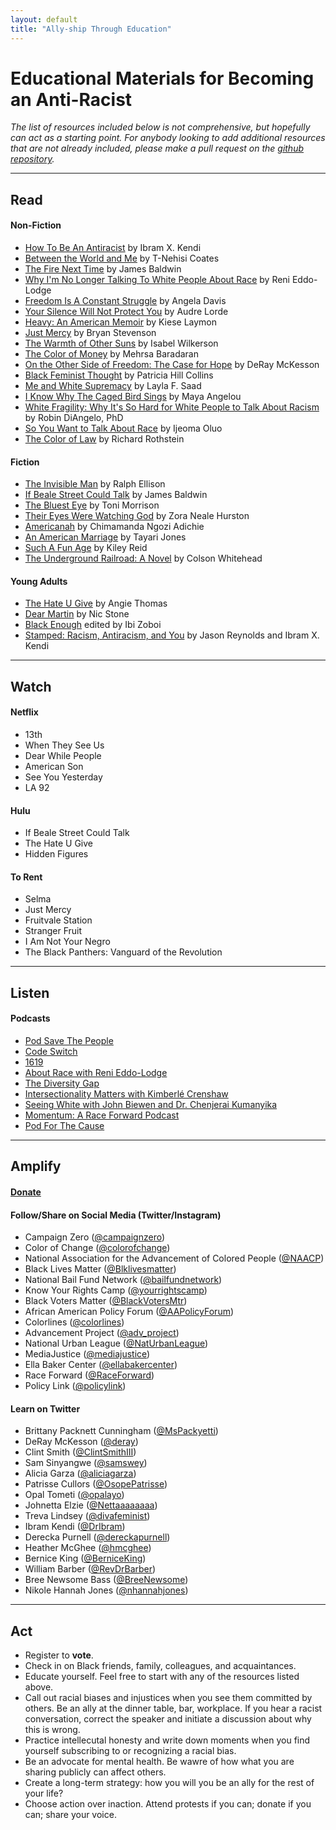 ```yaml
---
layout: default
title: "Ally-ship Through Education"
---
```


# Educational Materials for Becoming an Anti-Racist

*The list of resources included below is not comprehensive, but hopefully can act as a starting point. For anybody looking to add additional resources that are not already included, please make a pull request on the [github repository](https://github.com/wa-hans/becoming-an-ally.github.io).*

___

## Read

#### Non-Fiction

* <a href="https://www.ibramxkendi.com/how-to-be-an-antiracist-1">How To Be An Antiracist</a> by Ibram X. Kendi
* <a href="https://ta-nehisicoates.com/books/between-the-world-and-me/">Between the World and Me</a> by T-Nehisi Coates
* <a href="https://www.amazon.com/Fire-Next-Time-James-Baldwin/dp/067974472X">The Fire Next Time</a> by James Baldwin
* <a href="https://www.amazon.com/Longer-Talking-White-People-About-ebook/dp/B06WWPX2YF">Why I'm No Longer Talking To White People About Race</a> by Reni Eddo-Lodge
* <a href="https://www.akpress.org/freedom-is-a-constant-struggle.html">Freedom Is A Constant Struggle</a> by Angela Davis
* <a href="https://www.amazon.com/Your-Silence-Will-Not-Protect/dp/0995716226">Your Silence Will Not Protect You</a> by Audre Lorde
* <a href="https://www.kieselaymon.com/heavy">Heavy: An American Memoir</a> by Kiese Laymon
* <a href="https://justmercy.eji.org/responsive/#book">Just Mercy</a> by Bryan Stevenson
* <a href="http://isabelwilkerson.com/">The Warmth of Other Suns</a> by Isabel Wilkerson
* <a href="https://www.amazon.com/Color-Money-Black-Racial-Wealth/dp/0674970950">The Color of Money</a> by Mehrsa Baradaran
* <a href="https://www.amazon.com/Other-Side-Freedom-Case-Hope/dp/0525560327">On the Other Side of Freedom: The Case for Hope</a> by DeRay McKesson
* <a href="https://www.amazon.com/Black-Feminist-Thought-Consciousness-Empowerment/dp/0415964725">Black Feminist Thought</a> by Patricia Hill Collins
* <a href="https://www.meandwhitesupremacybook.com/">Me and White Supremacy</a> by Layla F. Saad
* <a href="https://www.amazon.com/Know-Why-Caged-Bird-Sings/dp/0345514408">I Know Why The Caged Bird Sings</a> by Maya Angelou
* <a href="https://robindiangelo.com/publications/">White Fragility: Why It's So Hard for White People to Talk About Racism</a> by Robin DiAngelo, PhD
* <a href="https://www.amazon.com/You-Want-Talk-About-Race/dp/1580056776">So You Want to Talk About Race</a> by Ijeoma Oluo
* <a href="https://www.epi.org/publication/the-color-of-law-a-forgotten-history-of-how-our-government-segregated-america/">The Color of Law</a> by Richard Rothstein

#### Fiction

* <a href="https://www.amazon.com/Invisible-Man-Ralph-Ellison/dp/0679732764">The Invisible Man</a> by Ralph Ellison
* <a href="https://www.amazon.com/If-Beale-Street-Could-Talk/dp/0307275930">If Beale Street Could Talk</a> by James Baldwin
* <a href="https://www.amazon.com/Bluest-Eye-Vintage-International/dp/0307278441">The Bluest Eye</a> by Toni Morrison
* <a href="https://www.zoranealehurston.com/books/their-eyes-were-watching-god/">Their Eyes Were Watching God</a> by Zora Neale Hurston
* <a href="https://www.chimamanda.com/book/americanah/">Americanah</a> by Chimamanda Ngozi Adichie
* <a href="http://www.tayarijones.com/books/an-american-marriage/">An American Marriage</a> by Tayari Jones
* <a href="https://www.amazon.com/Such-Fun-Age-Kiley-Reid/dp/052554190X">Such A Fun Age</a> by Kiley Reid
* <a href="https://www.nationalbook.org/books/the-underground-railroad/">The Underground Railroad: A Novel</a> by Colson Whitehead

#### Young Adults

* <a href="https://angiethomas.com/the-hate-u-give">The Hate U Give</a> by Angie Thomas
* <a href="https://www.getunderlined.com/books/534050/dear-martin-by-nic-stone/">Dear Martin</a> by Nic Stone
* <a href="http://ibizoboi.net/books/black-enough">Black Enough</a> edited by Ibi Zoboi
* <a href="https://www.lbyr.com/titles/jason-reynolds/stamped-racism-antiracism-and-you/9780316453707/">Stamped: Racism, Antiracism, and You</a> by Jason Reynolds and Ibram X. Kendi

___

## Watch

#### Netflix

* 13th
* When They See Us
* Dear While People
* American Son
* See You Yesterday
* LA 92

#### Hulu

* If Beale Street Could Talk
* The Hate U Give
* Hidden Figures

#### To Rent

* Selma
* Just Mercy
* Fruitvale Station
* Stranger Fruit
* I Am Not Your Negro
* The Black Panthers: Vanguard of the Revolution

___

## Listen

#### Podcasts

* <a href="https://crooked.com/podcast-series/pod-save-the-people/">Pod Save The People</a>
* <a href="https://www.npr.org/podcasts/510312/codeswitch">Code Switch</a>
* <a href="https://www.nytimes.com/column/1619-project">1619</a>
* <a href="https://www.aboutracepodcast.com/">About Race with Reni Eddo-Lodge</a>
* <a href="https://www.thediversitygap.com/podcast-1">The Diversity Gap</a>
* <a href="https://aapf.org/podcast">Intersectionality Matters with Kimberlé Crenshaw</a>
* <a href="https://www.sceneonradio.org/seeing-white/">Seeing White with John Biewen and Dr. Chenjerai Kumanyika</a>
* <a href="https://www.raceforward.org/media/podcast/momentum-race-forward-podcast">Momentum: A Race Forward Podcast</a>
* <a href="https://civilrights.org/podforthecause/">Pod For The Cause</a>

___

## Amplify

#### <a href="https://wa-hans.github.io/donate/">Donate</a>

#### Follow/Share on Social Media (Twitter/Instagram)

* Campaign Zero (<a href="https://www.instagram.com/campaignzero/">@campaignzero</a>)
* Color of Change (<a href="https://twitter.com/ColorOfChange">@colorofchange</a>)
* National Association for the Advancement of Colored People (<a href="https://twitter.com/NAACP">@NAACP</a>)
* Black Lives Matter (<a href="https://twitter.com/Blklivesmatter">@Blklivesmatter</a>)
* National Bail Fund Network (<a href="https://twitter.com/bailfundnetwork">@bailfundnetwork</a>)
* Know Your Rights Camp (<a href="https://twitter.com/@yourrightscamp">@yourrightscamp</a>)
* Black Voters Matter (<a href="https://twitter.com/@BlackVotersMtr">@BlackVotersMtr</a>)
* African American Policy Forum (<a href="https://twitter.com/@AAPolicyForum">@AAPolicyForum</a>)
* Colorlines (<a href="https://twitter.com/@colorlines">@colorlines</a>)
* Advancement Project (<a href="https://twitter.com/@adv_project">@adv_project</a>)
* National Urban League (<a href="https://twitter.com/@NatUrbanLeague">@NatUrbanLeague</a>)
* MediaJustice (<a href="https://twitter.com/@mediajustice">@mediajustice</a>)
* Ella Baker Center (<a href="https://twitter.com/@ellabakercenter">@ellabakercenter</a>)
* Race Forward (<a href="https://twitter.com/@RaceForward">@RaceForward</a>)
* Policy Link (<a href="https://twitter.com/@policylink">@policylink</a>)

#### Learn on Twitter

* Brittany Packnett Cunningham (<a href="https://twitter.com/MsPackyetti">@MsPackyetti</a>)
* DeRay McKesson (<a href="https://twitter.com/deray">@deray</a>)
* Clint Smith (<a href="https://twitter.com/ClintSmithIII">@ClintSmithIII</a>)
* Sam Sinyangwe (<a href="https://twitter.com/samswey">@samswey</a>)
* Alicia Garza (<a href="https://twitter.com/aliciagarza">@aliciagarza</a>)
* Patrisse Cullors (<a href="https://twitter.com/OsopePatrisse">@OsopePatrisse</a>)
* Opal Tometi (<a href="https://twitter.com/opalayo">@opalayo</a>)
* Johnetta Elzie (<a href="https://twitter.com/Nettaaaaaaaa">@Nettaaaaaaaa</a>)
* Treva Lindsey (<a href="https://twitter.com/divafeminist">@divafeminist</a>)
* Ibram Kendi (<a href="https://twitter.com/DrIbram">@DrIbram</a>)
* Derecka Purnell (<a href="https://twitter.com/dereckapurnell">@dereckapurnell</a>)
* Heather McGhee (<a href="https://twitter.com/hmcghee">@hmcghee</a>)
* Bernice King (<a href="https://twitter.com/BerniceKing">@BerniceKing</a>)
* William Barber (<a href="https://twitter.com/RevDrBarber">@RevDrBarber</a>)
* Bree Newsome Bass (<a href="https://twitter.com/BreeNewsome">@BreeNewsome</a>)
* Nikole Hannah Jones (<a href="https://twitter.com/nhannahjones">@nhannahjones</a>)

___

## Act

* Register to __vote__.
* Check in on Black friends, family, colleagues, and acquaintances.
* Educate yourself. Feel free to start with any of the resources listed above.
* Call out racial biases and injustices when you see them committed by others. Be an ally at the dinner table, bar, workplace. If you hear a racist conversation, correct the speaker and initiate a discussion about why this is wrong.
* Practice intellecutal honesty and write down moments when you find yourself subscribing to or recognizing a racial bias.
* Be an advocate for mental health. Be wawre of how what you are sharing publicly can affect others.
* Create a long-term strategy: how you will you be an ally for the rest of your life? 
* Choose action over inaction. Attend protests if you can; donate if you can; share your voice.

